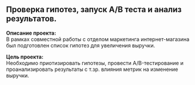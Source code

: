 ## Проверка гипотез, запуск А/В теста и анализ результатов.  

**Описание проекта:**  
В рамках совместной работы с отделом маркетинга интернет-магазина был подготовлен список гипотез для увеличения выручки.

**Цель проекта:**  
Необходимо приотизировать гипотезы, провести A/B-тестирование и проанализировать результаты с т.зр. влияния метрик на изменение выручки.
